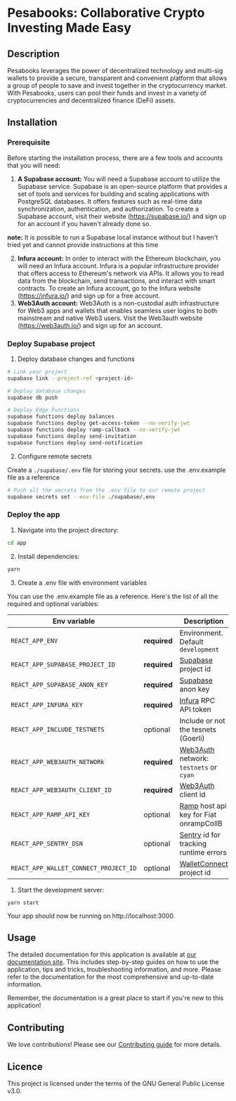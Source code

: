 # Pesabooks: Collaborative Crypto Investing Made Easy

## Description

Pesabooks leverages the power of decentralized technology and multi-sig wallets to provide a secure, transparent and convenient platform that allows a group of people to save and invest together in the cryptocurrency market. With Pesabooks, users can pool their funds and invest in a variety of cryptocurrencies and decentralized finance (DeFi) assets.

## Installation

### Prerequisite

Before starting the installation process, there are a few tools and accounts that you will need:

1. **A Supabase account:** You will need a Supabase account to utilize the Supabase service. Supabase is an open-source platform that provides a set of tools and services for building and scaling applications with PostgreSQL databases. It offers features such as real-time data synchronization, authentication, and authorization. To create a Supabase account, visit their website (https://supabase.io/) and sign up for an account if you haven't already done so.

**note:** It is possible to run a Supabase local instance without but I haven't tried yet and cannot provide instructions at this time

2.  **Infura account:** In order to interact with the Ethereum blockchain, you will need an Infura account. Infura is a popular infrastructure provider that offers access to Ethereum's network via APIs. It allows you to read data from the blockchain, send transactions, and interact with smart contracts. To create an Infura account, go to the Infura website (https://infura.io/) and sign up for a free account.
3.  **Web3Auth account:** Web3Auth is a non-custodial auth infrastructure for Web3 apps and wallets that enables seamless user logins to both mainstream and native Web3 users. Visit the Web3auth website (https://web3auth.io/) and sign up for an account.

### Deploy Supabase project

1. Deploy database changes and functions

```bash
# Link your project
supabase link --project-ref <project-id>

# Deploy database changes
supabase db push

# Deploy Edge Functions
supabase functions deploy balances
supabase functions deploy get-access-token --no-verify-jwt
supabase functions deploy ramp-callback --no-verify-jwt
supabase functions deploy send-invitation
supabase functions deploy send-notification
```

2. Configure remote secrets

Create a `./supabase/.env` file for storing your secrets. use the .env.example file as a reference

```bash
# Push all the secrets from the .env file to our remote project
supabase secrets set --env-file ./supabase/.env
```

### Deploy the app

1. Navigate into the project directory:

```bash
cd app
```

2. Install dependencies:

```bash
yarn
```

3. Create a .env file with environment variables

You can use the .env.example file as a reference. Here's the list of all the required and optional variables:

| Env variable                          |              | Description                                                                                                |
| ------------------------------------- | ------------ | ---------------------------------------------------------------------------------------------------------- |
| `REACT_APP_ENV`                       | **required** | Environment. Default `development`                                                                         |
| `REACT_APP_SUPABASE_PROJECT_ID`       | **required** | [Supabase](https://supabase.com/) project id                                                               |
| `REACT_APP_SUPABASE_ANON_KEY`         | **required** | [Supabase](https://supabase.com/) anon key                                                                 |
| `REACT_APP_INFURA_KEY`                | **required** | [Infura](https://docs.infura.io/infura/networks/ethereum/how-to/secure-a-project/project-id) RPC API token |
| `REACT_APP_INCLUDE_TESTNETS`          | optional     | Include or not the tesnets (Goerli)                                                                        |
| `REACT_APP_WEB3AUTH_NETWORk`          | **required** | [Web3Auth](https://web3auth.io/) network: `testnets` or `cyan`                                             |
| `REACT_APP_WEB3AUTH_CLIENT_ID`        | **required** | [Web3Auth](https://web3auth.io/) client id                                                                 |
| `REACT_APP_RAMP_API_KEY`              | optional     | [Ramp](https://ramp.network/) host api key for Fiat onrampCollB                                            |
| `REACT_APP_SENTRY_DSN`                | optional     | [Sentry](https://sentry.io) id for tracking runtime errors                                                 |
| `REACT_APP_WALLET_CONNECT_PROJECT_ID` | optional     | [WalletConnect](https://walletconnect.com/) project id                                                     |

1. Start the development server:

```
yarn start
```

Your app should now be running on http://localhost:3000.

## Usage

The detailed documentation for this application is available at [our documentation site](https://docs.pesabooks.com/). This includes step-by-step guides on how to use the application, tips and tricks, troubleshooting information, and more. Please refer to the documentation for the most comprehensive and up-to-date information.

Remember, the documentation is a great place to start if you're new to this application!

## Contributing

We love contributions! Please see our [Contributing guide]() for more details.

## Licence

This project is licensed under the terms of the GNU General Public License v3.0.
